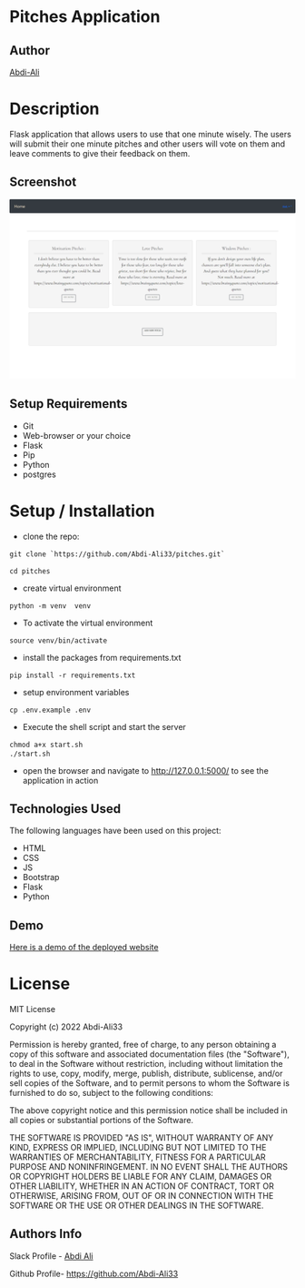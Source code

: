 # Pitches Application

## Author

[Abdi-Ali](https://github.com/Abdi-Ali33)

# Description

Flask application that allows users to use that one minute wisely. The users will submit their one minute pitches and other users will vote on them and leave comments to give their feedback on them.

## Screenshot

![Screenshot](./screenshots/screenshot.png)

## Setup Requirements

- Git
- Web-browser or your choice
- Flask
- Pip
- Python
- postgres

# Setup / Installation

- clone the repo:

```shell
git clone `https://github.com/Abdi-Ali33/pitches.git`
```

```shell
cd pitches
```

- create virtual environment

```shell
python -m venv  venv
```

- To activate the virtual environment

```shell
source venv/bin/activate
```

- install the packages from requirements.txt

```shell
pip install -r requirements.txt
```

- setup environment variables

```shell
cp .env.example .env
```

- Execute the shell script and start the server

```shell
chmod a+x start.sh
./start.sh
```

- open the browser and navigate to http://127.0.0.1:5000/ to see the application in action

## Technologies Used

The following languages have been used on this project:

- HTML
- CSS
- JS
- Bootstrap
- Flask
- Python

## Demo

[Here is a demo of the deployed website](https://sicpitch.herokuapp.com/)

# License

MIT License

Copyright (c) 2022 Abdi-Ali33

Permission is hereby granted, free of charge, to any person obtaining a copy
of this software and associated documentation files (the "Software"), to deal
in the Software without restriction, including without limitation the rights
to use, copy, modify, merge, publish, distribute, sublicense, and/or sell
copies of the Software, and to permit persons to whom the Software is
furnished to do so, subject to the following conditions:

The above copyright notice and this permission notice shall be included in all
copies or substantial portions of the Software.

THE SOFTWARE IS PROVIDED "AS IS", WITHOUT WARRANTY OF ANY KIND, EXPRESS OR
IMPLIED, INCLUDING BUT NOT LIMITED TO THE WARRANTIES OF MERCHANTABILITY,
FITNESS FOR A PARTICULAR PURPOSE AND NONINFRINGEMENT. IN NO EVENT SHALL THE
AUTHORS OR COPYRIGHT HOLDERS BE LIABLE FOR ANY CLAIM, DAMAGES OR OTHER
LIABILITY, WHETHER IN AN ACTION OF CONTRACT, TORT OR OTHERWISE, ARISING FROM,
OUT OF OR IN CONNECTION WITH THE SOFTWARE OR THE USE OR OTHER DEALINGS IN THE
SOFTWARE.

## Authors Info

Slack Profile - [Abdi Ali](https://app.slack.com/client/T0101L740P4/D032HD8S7CP)

Github Profile- https://github.com/Abdi-Ali33
